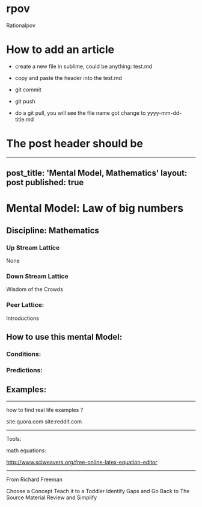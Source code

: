 # rpov
Rationalpov



# How to add an article

* create a new file in sublime, could be anything: test.md

* copy and paste the header into the test.md

* git commit

* git push

* do a git pull, you will see the file name got change to yyyy-mm-dd-title.md

# The post header should be

---
post_title: 'Mental Model, Mathematics'
layout: post
published: true
---

# Mental Model: Law of big numbers

## Discipline: Mathematics

### Up Stream Lattice
None

### Down Stream Lattice
Wisdom of the Crowds

### Peer Lattice:
Introductions

## How to use this mental Model:


### Conditions:

### Predictions:

## Examples:



___

how to find real life examples ?

site:quora.com
site:reddit.com


___

Tools:

math equations:

http://www.sciweavers.org/free-online-latex-equation-editor

___

From Richard Freeman

Choose a Concept
Teach it to a Toddler
Identify Gaps and Go Back to The Source Material
Review and Simplify
